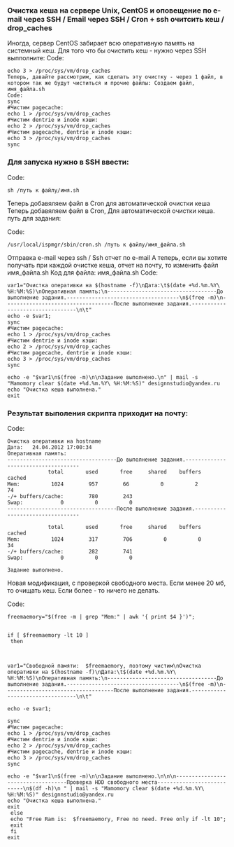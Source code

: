 ### Очистка кеша на сервере Unix, CentOS и оповещение по e-mail через SSH / Email через SSH / Cron + ssh очитсить кеш / drop_caches

Иногда, сервер CentOS забирает всю оперативную память на системный кеш. Для того что бы очистить кеш - нужно через SSH выпполните:
 Code:
 
 ```
echo 3 > /proc/sys/vm/drop_caches
Теперь, давайте рассмотрим, как сделать эту очистку - через 1 файл, в котором так же будут чиститься и прочие файлы: Создаем файл, имя_файла.sh
 Code:
sync
#Чистим pagecache: 
echo 1 > /proc/sys/vm/drop_caches
#Чистим dentrie и inode кэши: 
echo 2 > /proc/sys/vm/drop_caches
#Чистим pagecache, dentrie и inode кэши: 
echo 3 > /proc/sys/vm/drop_caches
sync
```

### Для запуска нужно в SSH ввести:
Code:

```
sh /путь к файлу/имя.sh
```

Теперь добавяляем файл в Cron для автоматической очистки кеша
Теперь добавяляем файл в Cron, Для автоматической очистки кеша. путь для задания:

Code:
```
/usr/local/ispmgr/sbin/cron.sh /путь к файлу/имя_файла.sh
```

Отправка e-mail через ssh / Ssh отчет по e-mail
А теперь, если вы хотите получать при каждой очистке кеша, отчет на почту, то изменить файл имя_файла.sh Код для файла: имя_файла.sh
 Code:

```
var1="Очистка оперативки на $(hostname -f)\nДата:\t$(date +%d.%m.%Y\ %H:%M:%S)\nОперативная память:\n-----------------------------------До выполнение задания.------------------------------------\n$(free -m)\n-----------------------------------После выполнение задания.---------------------------------\n\t"
echo -e $var1;
sync
#Чистим pagecache: 
echo 1 > /proc/sys/vm/drop_caches
#Чистим dentrie и inode кэши: 
echo 2 > /proc/sys/vm/drop_caches
#Чистим pagecache, dentrie и inode кэши: 
echo 3 > /proc/sys/vm/drop_caches
sync

echo -e "$var1\n$(free -m)\n\nЗадание выполнено.\n" | mail -s "Mamomory clear $(date +%d.%m.%Y\ %H:%M:%S)" designnstudio@yandex.ru 
echo "Очистка кеша выполнена."
exit
```

### Результат выполения скрипта приходит на почту:

Code:

```
Очистка оперативки на hostname
Дата:   24.04.2012 17:00:34
Оперативная память:
-----------------------------------До выполнение задания.------------------------------------
             total       used       free     shared    buffers     cached
Mem:          1024        957        66          0          2         74
-/+ buffers/cache:        780        243
Swap:            0          0          0
-----------------------------------После выполнение задания.---------------------------------
        
             total       used       free     shared    buffers     cached
Mem:          1024        317        706          0          0         34
-/+ buffers/cache:        282        741
Swap:            0          0          0

Задание выполнено.
```

Новая модификация, с проверкой свободного места. Если менее 20 мб, то очищать кеш. Если более - то ничего не делать.

Code:
```
freemaemory="$(free -m | grep "Mem:" | awk '{ print $4 }')";


if [ $freemaemory -lt 10 ]
 then
 


var1="Свободной памяти:  $freemaemory, поэтому чистим\nОчистка оперативки на $(hostname -f)\nДата:\t$(date +%d.%m.%Y\ %H:%M:%S)\nОперативная память:\n-----------------------------------До выполнение задания.------------------------------------\n$(free -m)\n-----------------------------------После выполнение задания.---------------------------------\n\t"

echo -e $var1;

sync
#Чистим pagecache: 
echo 1 > /proc/sys/vm/drop_caches
#Чистим dentrie и inode кэши: 
echo 2 > /proc/sys/vm/drop_caches
#Чистим pagecache, dentrie и inode кэши: 
echo 3 > /proc/sys/vm/drop_caches
sync

echo -e "$var1\n$(free -m)\n\nЗадание выполнено.\n\n\n-----------------------------------Проверка HDD свободного места---------------------------\n$(df -h)\n " | mail -s "Mamomory clear $(date +%d.%m.%Y\ %H:%M:%S)" designnstudio@yandex.ru 
echo "Очистка кеша выполнена."
exit
 else
 echo "Free Ram is:  $freemaemory, Free no need. Free only if -lt 10";
 exit
 fi
exit
```
